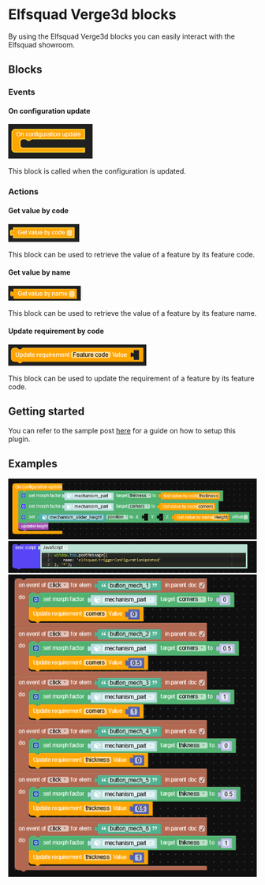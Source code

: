 # Elfsquad Verge3d blocks
By using the Elfsquad Verge3d blocks you can easily interact with the Elfsquad showroom.

## Blocks

### Events
#### On configuration update
![On configuration update block](assets/on_configuration_update.png)

This block is called when the configuration is updated.

### Actions
#### Get value by code
![Get value by code block](assets/get_value_by_code.png)

This block can be used to retrieve the value of a feature by its feature code.

#### Get value by name
![Get value by name block](assets/get_value_by_name.png)

This block can be used to retrieve the value of a feature by its feature name.

#### Update requirement by code
![Update requirement by code block](assets/update_requirement_by_code.png)

This block can be used to update the requirement of a feature by its feature code.

## Getting started
You can refer to the sample post [here](https://docs.elfsquad.io/blog/tutorial%20-%20verge3d%20viewer) for a guide on how to setup this plugin.

## Examples

![Example 1](assets/example1.png)
![Example 2](assets/example2.png)
![Example 3](assets/example3.png)
